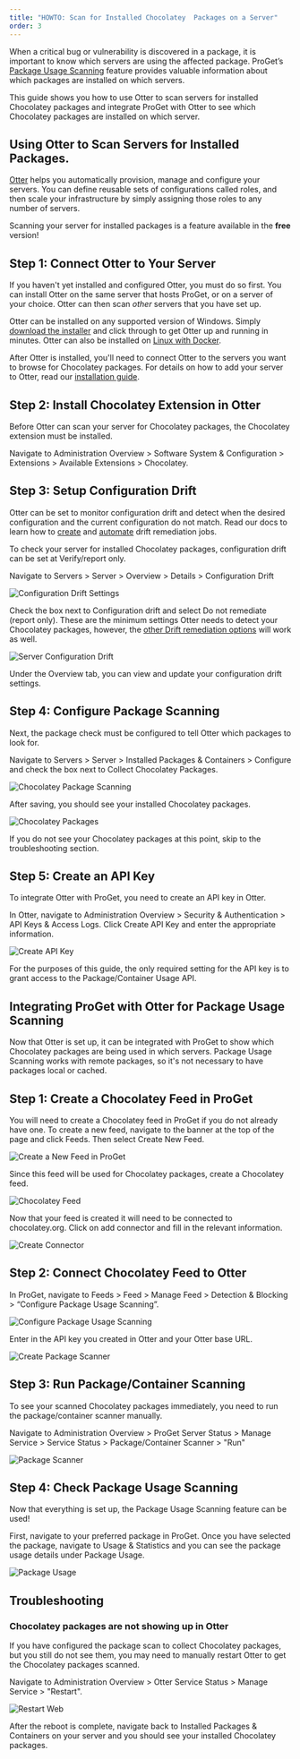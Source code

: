 ```yaml
---
title: "HOWTO: Scan for Installed Chocolatey  Packages on a Server"
order: 3
---
```


When a critical bug or vulnerability is discovered in a package, it is important to know which servers are using the affected package.  ProGet’s [Package Usage Scanning](/docs/proget/packages/package-scanners) feature provides valuable information about which packages are installed on which servers.

This guide shows you how to use Otter to scan servers for installed Chocolatey packages and integrate ProGet with Otter to see which Chocolatey packages are installed on which server.

## Using Otter to Scan Servers for Installed Packages.
[Otter](/docs/otter/overview) helps you automatically provision, manage and configure your servers. You can define reusable sets of configurations called roles, and then scale your infrastructure by simply assigning those roles to any number of servers.

Scanning your server for installed packages is a feature available in the **free** version!

## Step 1: Connect Otter to Your Server
If you haven't yet installed and configured Otter, you must do so first. You can install Otter on the same server that hosts ProGet, or on a server of your choice. Otter can then scan *other* servers that you have set up.

Otter can be installed on any supported version of Windows. Simply [download the installer](https://inedo.com/otter/download) and click through to get Otter up and running in minutes. Otter can also be installed on [Linux with Docker](/docs/installation/linux/docker-guide).

After Otter is installed, you'll need to connect Otter to the servers you want to browse for Chocolatey packages.  For details on how to add your server to Otter, read our [installation guide](/docs/otter/connecting-to-your-servers-with-otter/otter-servers-in-otter). 

## Step 2: Install Chocolatey Extension in Otter
Before Otter can scan your server for Chocolatey packages, the Chocolatey extension must be installed.

Navigate to Administration Overview > Software System & Configuration > Extensions > Available Extensions > Chocolatey.

## Step 3: Setup Configuration Drift 
Otter can be set to monitor configuration drift and detect when the desired configuration and the current configuration do not match. Read our docs to learn how to [create](/docs/otter/drift-remediation-configuration-as-code/otter-creating-drift-remediation-jobs) and [automate](/docs/otter/drift-remediation-configuration-as-code/otter-automatically-remediate-configuration-drift) drift remediation jobs.

To check your server for installed Chocolatey packages, configuration drift can be set at Verify/report only.

Navigate to Servers > Server > Overview > Details > Configuration Drift

![Configuration Drift Settings](/resources/docs/chocoscanning-configurationdrift%282%29.jpg)

Check the box next to Configuration drift and select Do not remediate (report only). These are the minimum settings Otter needs to detect your Chocolatey packages,  however, the [other Drift remediation options](/docs/otter/drift-remediation-configuration-as-code/otter-automatically-remediate-configuration-drift) will work as well.

![Server Configuration Drift](/resources/docs/chocoscanning-configurationdriftserversetting.jpg)

Under the Overview tab, you can view and update your configuration drift settings. 

## Step 4: Configure Package Scanning
Next, the package check must be configured to tell Otter which packages to look for.

Navigate to Servers > Server > Installed Packages & Containers > Configure and check the box next to Collect Chocolatey Packages.

![Chocolatey Package Scanning](/resources/docs/chocoscanning-collectchocolateypackages.jpg)

After saving, you should see your installed Chocolatey packages.

![Chocolatey Packages](/resources/docs/chocoscanning-chocolateypackages.jpg)

If you do not see your Chocolatey packages at this point, skip to the troubleshooting section. 

## Step 5: Create an API Key
To integrate Otter with ProGet, you need to create an API key in Otter.

In Otter, navigate to Administration Overview > Security & Authentication > API Keys & Access Logs. Click Create API Key and enter the appropriate information.

![Create API Key](/resources/docs/chocoscanning-createapikey%281%29.jpg)

For the purposes of this guide, the only required setting for the API key is to grant access to the Package/Container Usage API.

## Integrating ProGet with Otter for Package Usage Scanning
Now that Otter is set up, it can be integrated with ProGet to show which Chocolatey packages are being used in which servers. Package Usage Scanning works with remote packages, so it's not necessary to have packages local or cached.

## Step 1: Create a Chocolatey Feed in ProGet
You will need to create a Chocolatey feed in ProGet if you do not already have one. To create a new feed, navigate to the banner at the top of the page and click Feeds. Then select Create New Feed.

![Create a New Feed in ProGet](/resources/docs/amazons3-createfeed%281%29.jpg)

Since this feed will be used for Chocolatey packages, create a Chocolatey feed.

![Chocolatey Feed](/resources/docs/chocolateyrepository-createnewfeedpublic.jpg)

Now that your feed is created it will need to be connected to chocolatey.org. Click on add connector and fill in the relevant information.

![Create Connector](/resources/docs/chocolateyrepository-createconnector.jpg)

## Step 2: Connect Chocolatey Feed to Otter

In ProGet, navigate to Feeds > Feed > Manage Feed > Detection & Blocking > “Configure Package Usage Scanning”.  

![Configure Package Usage Scanning](/resources/docs/chocoscanning-configurepackagescanning.jpg)

Enter in the API key you created in Otter and your Otter base URL.

![Create Package Scanner](/resources/docs/chocoscanning-createscanner.jpg)

## Step 3: Run Package/Container Scanning
To see your scanned Chocolatey packages immediately, you need to run the package/container scanner manually.

Navigate to Administration Overview > ProGet Server Status > Manage Service > Service Status > Package/Container Scanner > "Run"

![Package Scanner](/resources/docs/chocoscanning-packagescanner.jpg)

## Step 4: Check Package Usage Scanning
Now that everything is set up, the Package Usage Scanning feature can be used!

First, navigate to your preferred package in ProGet. Once you have selected the package, navigate to Usage & Statistics and you can see the package usage details under Package Usage.

![Package Usage](/resources/docs/chocoscanning-packageusage.jpg)

## Troubleshooting

### Chocolatey packages are not showing up in Otter

If you have configured the package scan to collect Chocolatey packages, but you still do not see them, you may need to manually restart Otter to get the Chocolatey packages scanned.

Navigate to Administration Overview > Otter Service Status > Manage Service > "Restart".

![Restart Web](/resources/docs/chocoscanning-restartweb.jpg)

After the reboot is complete, navigate back to Installed Packages & Containers on your server and you should see your installed Chocolatey packages.